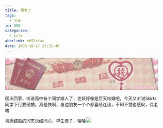 ```yaml
---
title: 偶老了
tags:
  - 节日
id: 850
categories:
  - Life
abbrlink: e092cfac
date: 2005-10-17 23:31:49
---
```


![](/images/2005/10/17_27_2504139201_12700.gif)

国庆回家，听说高中有个同学嫁人了，老妖好像是后天结婚吧，今天又听说Skirts同学下月要结婚，真是快啊，身边朋友一个个都喜结连理，不知不觉也感叹，偶老咯

祝愿结婚的同志永结同心、早生贵子，哈哈![](/images/2003/10/em047.gif) 